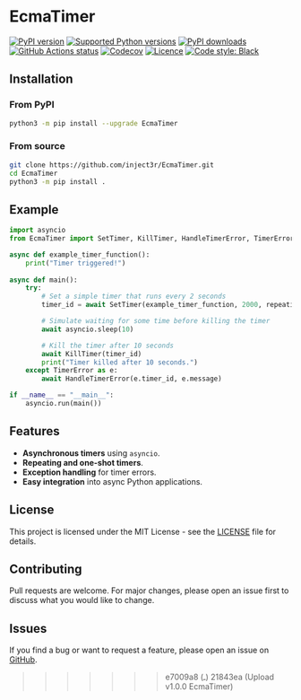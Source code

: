 # EcmaTimer

[![PyPI version](https://img.shields.io/pypi/v/EcmaTimer.svg?logo=pypi&logoColor=FFE873)](https://pypi.org/project/EcmaTimer)
[![Supported Python versions](https://img.shields.io/pypi/pyversions/EcmaTimer.svg?logo=python&logoColor=FFE873)](https://pypi.org/project/EcmaTimer)
[![PyPI downloads](https://img.shields.io/pypi/dm/EcmaTimer.svg)](https://pypistats.org/packages/EcmaTimer)
[![GitHub Actions status](https://github.com/inject3r/EcmaTimer/workflows/Test/badge.svg)](https://github.com/inject3r/EcmaTimer/actions)
[![Codecov](https://codecov.io/gh/inject3r/EcmaTimer/branch/main/graph/badge.svg)](https://codecov.io/gh/inject3r/EcmaTimer)
[![Licence](https://img.shields.io/github/license/inject3r/EcmaTimer.svg)](COPYING.txt)
[![Code style: Black](https://img.shields.io/badge/code%20style-Black-000000.svg)](https://github.com/psf/black)

## Installation

### From PyPI

```bash
python3 -m pip install --upgrade EcmaTimer
```

### From source

```bash
git clone https://github.com/inject3r/EcmaTimer.git
cd EcmaTimer
python3 -m pip install .
```

## Example

```python
import asyncio
from EcmaTimer import SetTimer, KillTimer, HandleTimerError, TimerError

async def example_timer_function():
    print("Timer triggered!")
    
async def main():
    try:
        # Set a simple timer that runs every 2 seconds
        timer_id = await SetTimer(example_timer_function, 2000, repeating=True)

        # Simulate waiting for some time before killing the timer
        await asyncio.sleep(10)

        # Kill the timer after 10 seconds
        await KillTimer(timer_id)
        print("Timer killed after 10 seconds.")
    except TimerError as e:
        await HandleTimerError(e.timer_id, e.message)

if __name__ == "__main__":
    asyncio.run(main())
```

## Features

- **Asynchronous timers** using `asyncio`.
- **Repeating and one-shot timers**.
- **Exception handling** for timer errors.
- **Easy integration** into async Python applications.

## License

This project is licensed under the MIT License - see the [LICENSE](LICENSE) file for details.

## Contributing

Pull requests are welcome. For major changes, please open an issue first to discuss what you would like to change.

## Issues

If you find a bug or want to request a feature, please open an issue on [GitHub](https://github.com/inject3r/EcmaTimer/issues).
>>>>>>> e7009a8 (ـ)
>>>>>>> 21843ea (Upload v1.0.0 EcmaTimer)
